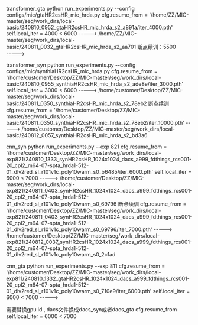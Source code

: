 transformer_gta
python run_experiments.py --config configs/mic/gtaHR2csHR_mic_hrda.py
cfg.resume_from = '/home/ZZ/MIC-master/seg/work_dirs/local-basic/240810_0952_gtaHR2csHR_mic_hrda_s2_a891a/iter_4000.pth'
self.local_iter = 4000
< 6000
----->   /home/ZZ/MIC-master/seg/work_dirs/local-basic/240811_0032_gtaHR2csHR_mic_hrda_s2_aa701
断点续训：5500  
----->   














transformer_syn
python run_experiments.py --config configs/mic/synthiaHR2csHR_mic_hrda.py
cfg.resume_from = '/home/customer/Desktop/ZZ/MIC-master/seg/work_dirs/local-basic/240810_0955_synthiaHR2csHR_mic_hrda_s2_ade8e/iter_3000.pth'
self.local_iter = 3000
< 6000
----->   /home/customer/Desktop/ZZ/MIC-master/seg/work_dirs/local-basic/240811_0350_synthiaHR2csHR_mic_hrda_s2_78eb2
断点续训  cfg.resume_from = '/home/customer/Desktop/ZZ/MIC-master/seg/work_dirs/local-basic/240811_0350_synthiaHR2csHR_mic_hrda_s2_78eb2/iter_10000.pth'
----->   /home/customer/Desktop/ZZ/MIC-master/seg/work_dirs/local-basic/240812_0057_synthiaHR2csHR_mic_hrda_s2_bd3a6





cnn_syn
python run_experiments.py --exp 821
cfg.resume_from = '/home/customer/Desktop/ZZ/MIC-master/seg/work_dirs/local-exp821/240810_1333_synHR2csHR_1024x1024_dacs_a999_fdthings_rcs001-20_cpl2_m64-07-spta_hrda1-512-01_dlv2red_sl_r101v1c_poly10warm_s0_b6485/iter_6000.pth'
self.local_iter = 6000
< 7000
----->   /home/customer/Desktop/ZZ/MIC-master/seg/work_dirs/local-exp821/240811_0403_synHR2csHR_1024x1024_dacs_a999_fdthings_rcs001-20_cpl2_m64-07-spta_hrda1-512-01_dlv2red_sl_r101v1c_poly10warm_s0_69796
断点续训     cfg.resume_from = '/home/customer/Desktop/ZZ/MIC-master/seg/work_dirs/local-exp821/240811_0403_synHR2csHR_1024x1024_dacs_a999_fdthings_rcs001-20_cpl2_m64-07-spta_hrda1-512-01_dlv2red_sl_r101v1c_poly10warm_s0_69796/iter_7000.pth'
----->   /home/customer/Desktop/ZZ/MIC-master/seg/work_dirs/local-exp821/240812_0037_synHR2csHR_1024x1024_dacs_a999_fdthings_rcs001-20_cpl2_m64-07-spta_hrda1-512-01_dlv2red_sl_r101v1c_poly10warm_s0_2c1ad






















cnn_gta
python run_experiments.py --exp 811
cfg.resume_from = '/home/customer/Desktop/ZZ/MIC-master/seg/work_dirs/local-exp811/240810_1332_gtaHR2csHR_1024x1024_dacs_a999_fdthings_rcs001-20_cpl2_m64-07-spta_hrda1-512-01_dlv2red_sl_r101v1c_poly10warm_s0_710e9/iter_6000.pth'
self.local_iter = 6000
< 7000
----->   









需要替换gpu  id , 
dacs文件换成dacs_syn或者dacs_gta
cfg.resume_from 
self.local_iter = 6000
< 7000


